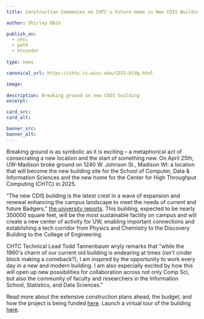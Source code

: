 ```yaml
---
title: Construction Commences on CHTC's Future Home in New CDIS Building

author: Shirley Obih

publish_on:
  - chtc
  - path
  - htcondor
  
type: news 

canonical_url: https://chtc.cs.wisc.edu/CDIS-bldg.html

image: 
  
description: Breaking ground on new CDIS building
excerpt: 

card_src: 
card_alt: 

banner_src: 
banner_alt: 
---
```

  
Breaking ground is as symbolic as it is exciting – a metaphorical act of consecrating a new location and the start of something new. On April 25th, UW-Madison broke ground on 1240 W. Johnson St., Madison WI: a location that will become the new building site for the School of Computer, Data & Information Sciences and the new home for the Center for High Throughput Computing (CHTC) in 2025.

“The new CDIS building is the latest crest in a wave of expansion and renewal enhancing the campus landscape to meet the needs of current and future Badgers,” [the university reports](https://news.wisc.edu/governor-chancellor-to-break-ground-on-new-home-for-uws-newest-school/).  This building, expected to be nearly 350000 square feet, will be the most sustainable facility on campus and will create a new center of activity for UW, enabling important connections and establishing a tech corridor from Physics and Chemistry to the Discovery Building to the College of Engineering. 

CHTC Technical Lead Todd Tannenbaum wryly remarks that  "while the 1960's charm of our current old building is endearing at times (isn't cinder block making a comeback?), I am inspired by the opportunity to work every day in a new and modern building. I am also especially excited by how this will open up new possibilities for collaboration across not only Comp Sci, but also the community of faculty and researchers in the Information School, Statistics, and Data Sciences."

Read more about the extensive construction plans ahead, the budget, and how the project is being funded [here](https://news.wisc.edu/governor-chancellor-to-break-ground-on-new-home-for-uws-newest-school/). Launch a virtual tour of the building [here](https://cdis.wisc.edu/building/tour/).
